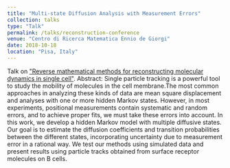 ```yaml
---
title: "Multi-state Diffusion Analysis with Measurement Errors"
collection: talks
type: "Talk"
permalink: /talks/reconstruction-conference
venue: "Centro di Ricerca Matematica Ennio de Giorgi"
date: 2018-10-18
location: "Pisa, Italy"
---
```


Talk on ["Reverse mathematical methods for reconstructing molecular dynamics in single cell"]([https://link-url-here.or](https://crm.sns.it/event/425/)).
Abstract: Single particle tracking is a powerful tool to study the mobility of molecules in the cell membrane.The most common approaches in analyzing these kinds of data are mean square displacement and analyses with one or more hidden Markov states. However, in most experiments, positional measurements contain systematic and random errors, and to achieve proper fits, we must take these errors into account. In this work, we develop a hidden Markov model with multiple diffusive states. Our goal is to estimate the diffusion coefficients and transition probabilities between the different states, incorporating uncertainty due to measurement error in a rational way. We test our methods using simulated data and present results using particle tracks obtained from surface receptor molecules on B cells.
